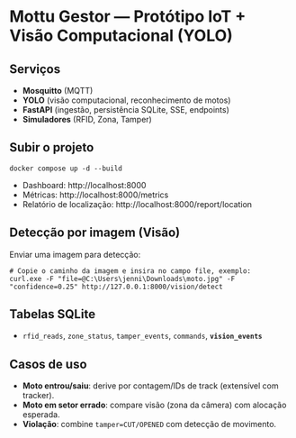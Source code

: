 
# Mottu Gestor — Protótipo IoT + Visão Computacional (YOLO)

## Serviços
- **Mosquitto** (MQTT)
- **YOLO** (visão computacional, reconhecimento de motos)
- **FastAPI** (ingestão, persistência SQLite, SSE, endpoints)
- **Simuladores** (RFID, Zona, Tamper)

## Subir o projeto
```
docker compose up -d --build
```
- Dashboard: http://localhost:8000
- Métricas: http://localhost:8000/metrics
- Relatório de localização: http://localhost:8000/report/location

## Detecção por imagem (Visão)
Enviar uma imagem para detecção:
```
# Copie o caminho da imagem e insira no campo file, exemplo:
curl.exe -F "file=@C:\Users\jenni\Downloads\moto.jpg" -F "confidence=0.25" http://127.0.0.1:8000/vision/detect
```

## Tabelas SQLite
- `rfid_reads`, `zone_status`, `tamper_events`, `commands`, **`vision_events`**

## Casos de uso
- **Moto entrou/saiu**: derive por contagem/IDs de track (extensível com tracker).  
- **Moto em setor errado**: compare visão (zona da câmera) com alocação esperada.  
- **Violação**: combine `tamper=CUT/OPENED` com detecção de movimento.
